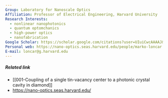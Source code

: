 ```yaml
---
Group: Laboratory for Nanoscale Optics
Affiliation: Professor of Electrical Engineering, Harvard University
Research Interests:
  - nonlinear nanophotonics
  - quantum optomchanics
  - high-power optics
  - nanofabrication
Google Scholar: https://scholar.google.com/citations?user=UIuiCwcAAAAJ&hl=en
Personal web: https://nano-optics.seas.harvard.edu/people/marko-loncar
E-mail: loncar@g.harvard.edu
---
```

##### Related link
- [[001-Coupling of a single tin-vacancy center to a photonic crystal cavity in diamond]]
- https://nano-optics.seas.harvard.edu/

